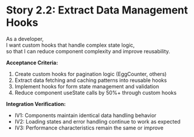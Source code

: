 # Story 2.2: Extract Data Management Hooks
As a developer,  
I want custom hooks that handle complex state logic,  
so that I can reduce component complexity and improve reusability.

**Acceptance Criteria:**
1. Create custom hooks for pagination logic (EggCounter, others)
2. Extract data fetching and caching patterns into reusable hooks
3. Implement hooks for form state management and validation
4. Reduce component useState calls by 50%+ through custom hooks

**Integration Verification:**
- IV1: Components maintain identical data handling behavior
- IV2: Loading states and error handling continue to work as expected
- IV3: Performance characteristics remain the same or improve

